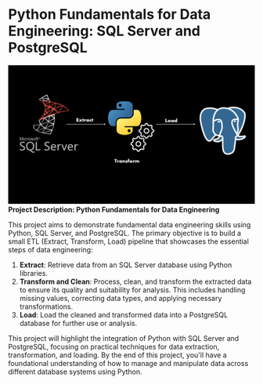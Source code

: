 # Python Fundamentals for Data Engineering: SQL Server and PostgreSQL
![image](https://github.com/ThamerAissaoui/Python-Fundamentals-For-Data-Engineering/blob/main/workflow.png)
**Project Description: Python Fundamentals for Data Engineering**

This project aims to demonstrate fundamental data engineering skills using Python, SQL Server, and PostgreSQL. The primary objective is to build a small ETL (Extract, Transform, Load) pipeline that showcases the essential steps of data engineering:

1. **Extract**: Retrieve data from an SQL Server database using Python libraries.
2. **Transform and Clean**: Process, clean, and transform the extracted data to ensure its quality and suitability for analysis. This includes handling missing values, correcting data types, and applying necessary transformations.
3. **Load**: Load the cleaned and transformed data into a PostgreSQL database for further use or analysis.

This project will highlight the integration of Python with SQL Server and PostgreSQL, focusing on practical techniques for data extraction, transformation, and loading. By the end of this project, you'll have a foundational understanding of how to manage and manipulate data across different database systems using Python.
